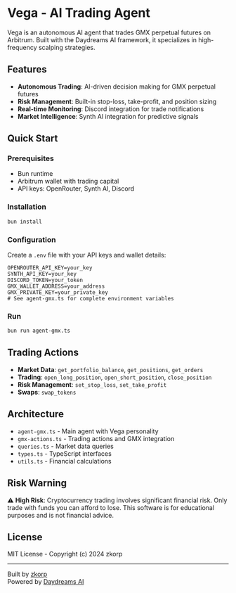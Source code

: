 # Vega - AI Trading Agent

Vega is an autonomous AI agent that trades GMX perpetual futures on Arbitrum. Built with the Daydreams AI framework, it specializes in high-frequency scalping strategies.

## Features

- **Autonomous Trading**: AI-driven decision making for GMX perpetual futures
- **Risk Management**: Built-in stop-loss, take-profit, and position sizing
- **Real-time Monitoring**: Discord integration for trade notifications
- **Market Intelligence**: Synth AI integration for predictive signals

## Quick Start

### Prerequisites

- Bun runtime
- Arbitrum wallet with trading capital
- API keys: OpenRouter, Synth AI, Discord

### Installation

```bash
bun install
```

### Configuration

Create a `.env` file with your API keys and wallet details:

```env
OPENROUTER_API_KEY=your_key
SYNTH_API_KEY=your_key
DISCORD_TOKEN=your_token
GMX_WALLET_ADDRESS=your_address
GMX_PRIVATE_KEY=your_private_key
# See agent-gmx.ts for complete environment variables
```

### Run

```bash
bun run agent-gmx.ts
```

## Trading Actions

- **Market Data**: `get_portfolio_balance`, `get_positions`, `get_orders`
- **Trading**: `open_long_position`, `open_short_position`, `close_position`
- **Risk Management**: `set_stop_loss`, `set_take_profit`
- **Swaps**: `swap_tokens`

## Architecture

- `agent-gmx.ts` - Main agent with Vega personality
- `gmx-actions.ts` - Trading actions and GMX integration
- `queries.ts` - Market data queries
- `types.ts` - TypeScript interfaces
- `utils.ts` - Financial calculations

## Risk Warning

⚠️ **High Risk**: Cryptocurrency trading involves significant financial risk. Only trade with funds you can afford to lose. This software is for educational purposes and is not financial advice.

## License

MIT License - Copyright (c) 2024 zkorp

---

Built by [zkorp](https://github.com/z-korp)  
Powered by [Daydreams AI](https://github.com/daydreamsai/daydreams)